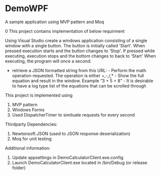 # DemoWPF
A sample application using MVP pattern and Moq

0
This project contains implementation of below requirment

Using Visual Studio create a windows application consisting of a single window with a single button. 
The button is initially called 'Start'. 
When pressed execution starts and the button changes to 'Stop'. 
If pressed while executing, execution stops and the bottom changes to back to 'Start' 
When executing, the program will once a second: 
- retrieve a JSON formatted string from this URL:  - Perform the math operation requested. The operation is either +,-,/,* - Show the full equation and result in the window. Example “3 + 5 = 8” - It is desirable to have a log type list of the equations that can be scrolled through 

This project is implemented using 
1) MVP pattern
2) Windows Forms
3) Used DispatcherTimer to similuate requests for every second

Thirdparty Dependencies:
1) Newtonsoft.JSON (used to JSON response deserialization)
2) Moq for unit testing

Additional information:
1) Update appsettings in DemoCalculatorClient.exe.config  
2) Launch DemoCalculatorClient.exe located in /bin/Debug (or release folder)
